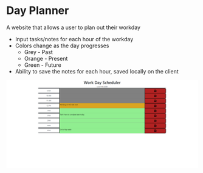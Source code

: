 # Day Planner
A website that allows a user to plan out their workday

- Input tasks/notes for each hour of the workday
- Colors change as the day progresses
  - Grey - Past
  - Orange - Present
  - Green - Future
- Ability to save the notes for each hour, saved locally on the client

![WorkDayScheduler](https://github.com/TonyV1487/Day-Planner/blob/master/Work%20Day%20Scheduler.png)
